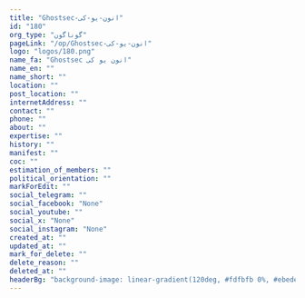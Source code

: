 ```yaml
---
title: "Ghostsec-انون-یو-کی"
id: "180"
org_type: "گوناگون"
pageLink: "/op/Ghostsec-انون-یو-کی"
logo: "logos/180.png"
name_fa: "Ghostsec انون یو کی"
name_en: ""
name_short: ""
location: ""
post_location: ""
internetAddress: ""
contact: ""
phone: ""
about: ""
expertise: ""
history: ""
manifest: ""
coc: ""
estimation_of_members: ""
political_orientation: ""
markForEdit: ""
social_telegram: ""
social_facebook: "None"
social_youtube: ""
social_x: "None"
social_instagram: "None"
created_at: ""
updated_at: ""
mark_for_delete: ""
delete_reason: ""
deleted_at: ""
headerBg: "background-image: linear-gradient(120deg, #fdfbfb 0%, #ebedee 100%);"
---
```

